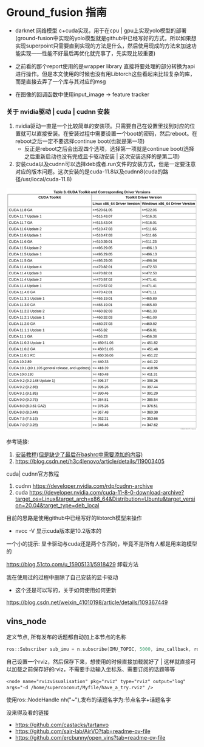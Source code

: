 # Ground_fusion 指南

- darknet 网络模型 c+cuda实现，用于在cpu | gpu上实现yolo模型的部署(ground-fusion中实现的yolo模型就是github中已经写好的方式，所以如果想实现superpoint只需要直到实现的方法是什么，然后使用现成的方法来加速功能实现——性能不好最后再优化就完事了，先实现比较重要)

    

- 之前看的那个report使用的是wrapper library 直接将要处理的部分转换为api进行操作。但是本文使用的时候也没有用Libtorch这些看起来比较复杂的库，而是直接去弄了一个库与其对应的msg

- 在图像的回调函数中使用input_image -> feature tracker 



### 关于 nvidia驱动 | cuda | cudnn 安装

1. nvidia驱动一直是一个比较简单的安装项。只需要自己在设置里找到对应的位置就可以直接安装。在安装过程中需要设置一个boot的密码，然后reboot。在reboot之后一定不要选择continue boot(也就是第一项)
    - 反正是reboot之后会出现四个选项，选择第一项就是continue boot(选择之后重新启动也没有完成显卡驱动安装 | 这次安装选择的是第二项) 
2. 安装cuda以及cudnn可以选择deb或者.run文件的安装方式，但是一定要注意对应的版本问题。这次安装的是cuda-11.8以及cudnn8(cuda的路径/usr/local/cuda-11.8)

![在这里插入图片描述](figure/3361fbc088234d61a9660950bb76afea.png)

参考链接:

1. [安装教程(但是缺少了最后在bashrc中需要添加的内容)](https://blog.csdn.net/qq_34972053/article/details/127689332?utm_medium=distribute.pc_relevant.none-task-blog-2~default~baidujs_baidulandingword~default-8-127689332-blog-119003405.235^v43^pc_blog_bottom_relevance_base5&spm=1001.2101.3001.4242.5&utm_relevant_index=11)
2. https://blog.csdn.net/h3c4lenovo/article/details/119003405

cuda| cudnn官方教程

1. cudnn https://developer.nvidia.com/rdp/cudnn-archive 
2. cuda https://developer.nvidia.com/cuda-11-8-0-download-archive?target_os=Linux&target_arch=x86_64&Distribution=Ubuntu&target_version=20.04&target_type=deb_local





目前的思路是使用github中已经写好的libtorch模型来操作

- nvcc -V 显示cuda版本是10.2版本的



一个小的提示: 显卡驱动与cuda还是两个东西的，毕竟不是所有人都是用来跑模型的



https://blog.51cto.com/u_15905131/5918429 卸载方法

我在使用过的过程中删除了自己安装的显卡驱动

- 这个还是可以写的，关于如何使用如何更新

https://blog.csdn.net/weixin_41010198/article/details/109367449





## vins_node

定义节点, 所有发布的话题都自动加上本节点的名称

```cpp
ros::Subscriber sub_imu = n.subscribe(IMU_TOPIC, 5000, imu_callback, ros::TransportHints().tcpNoDelay()); // ros::TransportHints().tcpNoDelay()提示要ros快速处理，方便实时操作
```

自己设置一个rviz，然后保存下来，想使用的时候直接加载就好了 | 这样就直接可以加载之前保存好的rviz，不需要手动输入坐标系、需要订阅的话题等等

```
<node name="rvizvisualisation" pkg="rviz" type="rviz" output="log" args="-d /home/supercoconut/Myfile/have_a_try.rviz" />
```





使用ros::NodeHandle nh("~"),发布的话题名字为:节点名字+话题名字









没来得及看的链接

- https://github.com/castacks/tartanvo
- https://github.com/sair-lab/AirVO?tab=readme-ov-file
- https://github.com/ercbunny/open_vins?tab=readme-ov-file



